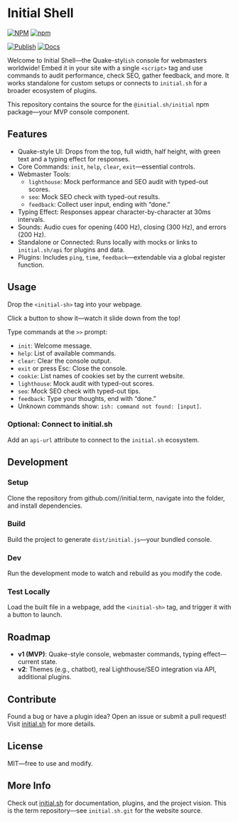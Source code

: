 # Initial Shell

[![NPM](https://img.shields.io/npm/v/initial-sh?color=orange)](https://www.npmjs.com/initial-sh)
[![npm](https://img.shields.io/npm/dm/initial-sh)](https://www.npmjs.com/package/initial-sh)

[![Publish](https://github.com/unicolored/initial.term/actions/workflows/publish.yml/badge.svg)](https://github.com/unicolored/initial.term/actions/workflows/publish.yml)
[![Docs](https://github.com/unicolored/initial.term/actions/workflows/docs.yml/badge.svg)](https://github.com/unicolored/initial.term/actions/workflows/docs.yml)

Welcome to Initial Shell—the Quake-styl`ish` console for webmasters worldwide! Embed it in your site with a single `<script>` tag and use commands to audit performance, check SEO, gather feedback, and more. It works standalone for custom setups or connects to `initial.sh` for a broader ecosystem of plugins.

This repository contains the source for the `@initial.sh/initial` npm package—your MVP console component.

## Features

- Quake-style UI: Drops from the top, full width, half height, with green text and a typing effect for responses.
- Core Commands: `init`, `help`, `clear`, `exit`—essential controls.
- Webmaster Tools:
  - `lighthouse`: Mock performance and SEO audit with typed-out scores.
  - `seo`: Mock SEO check with typed-out results.
  - `feedback`: Collect user input, ending with “done.”
- Typing Effect: Responses appear character-by-character at 30ms intervals.
- Sounds: Audio cues for opening (400 Hz), closing (300 Hz), and errors (200 Hz).
- Standalone or Connected: Runs locally with mocks or links to `initial.sh/api` for plugins and data.
- Plugins: Includes `ping`, `time`, `feedback`—extendable via a global register function.

## Usage

Drop the `<initial-sh>` tag into your webpage.

Click a button to show it—watch it slide down from the top!

Type commands at the `>>` prompt:

- `init`: Welcome message.
- `help`: List of available commands.
- `clear`: Clear the console output.
- `exit` or press Esc: Close the console.
- `cookie`: List names of cookies set by the current website.
- `lighthouse`: Mock audit with typed-out scores.
- `seo`: Mock SEO check with typed-out tips.
- `feedback`: Type your thoughts, end with “done.”
- Unknown commands show: `ish: command not found: [input]`.

### Optional: Connect to initial.sh

Add an `api-url` attribute to connect to the `initial.sh` ecosystem.

## Development

### Setup

Clone the repository from github.com/<your-username>/initial.term, navigate into the folder, and install dependencies.

### Build

Build the project to generate `dist/initial.js`—your bundled console.

### Dev

Run the development mode to watch and rebuild as you modify the code.

### Test Locally

Load the built file in a webpage, add the `<initial-sh>` tag, and trigger it with a button to launch.

## Roadmap

- **v1 (MVP)**: Quake-style console, webmaster commands, typing effect—current state.
- **v2**: Themes (e.g., chatbot), real Lighthouse/SEO integration via API, additional plugins.

## Contribute

Found a bug or have a plugin idea? Open an issue or submit a pull request! Visit [initial.sh](https://initial.sh) for more details.

## License

MIT—free to use and modify.

## More Info

Check out [initial.sh](https://initial.sh) for documentation, plugins, and the project vision. This is the term repository—see `initial.sh.git` for the website source.
